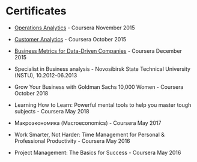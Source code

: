 # Certificates

- [Operations Analytics](https://www.coursera.org/account/accomplishments/verify/KYNPM29NRVJQ) - Coursera November 2015
- [Customer Analytics](https://www.coursera.org/account/accomplishments/verify/2WUA4YF8DN6Q) - Coursera October 2015
- [Business Metrics for Data-Driven Companies](https://www.coursera.org/account/accomplishments/certificate/ZH7R7BDJR4TR) - Coursera December 2015

- Specialist in Business analysis - Novosibirsk State Technical University (NSTU), 10.2012-06.2013

- Grow Your Business with Goldman Sachs 10,000 Women - Coursera October 2018
- Learning How to Learn: Powerful mental tools to help you master tough subjects - Coursera May 2018
- Макроэкономика (Macroeconomics) - Coursera May 2017
- Work Smarter, Not Harder: Time Management for Personal & Professional Productivity - Coursera May 2016
- Project Management: The Basics for Success - Coursera May 2016
